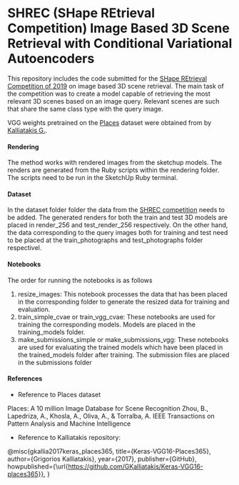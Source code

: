 # SHREC (SHape REtrieval Competition) Image Based 3D Scene Retrieval with Conditional Variational Autoencoders  
This repository includes the code submitted for the [SHape REtrieval Competition of 2019](http://orca.st.usm.edu/~bli/SceneIBR2019/) on image based 3D scene retrieval. The main task of the competition was to create a model capable of retrieving the most relevant 3D scenes based on an image query. Relevant scenes are such that share the same class type with the query image.
 

VGG weights pretrained on the [Places](http://places2.csail.mit.edu/) dataset were obtained from 
by [Kalliatakis G.](https://github.com/GKalliatakis/Keras-VGG16-places365). 


#### Rendering
The method works with rendered images from the sketchup models.
The renders are generated from the Ruby scripts within the rendering folder. The scripts need to be run in the SketchUp Ruby terminal. 

#### Dataset
In the dataset folder folder the data from the [SHREC competition](http://orca.st.usm.edu/~bli/SceneIBR2019/) needs to be added. The generated renders for both the train and test 3D models are placed in render_256 and test_render_256 respectively. On the other hand, the data corresponding to the query images both for training and test need to be placed at the train_photographs and test_photographs folder respectivel.   


#### Notebooks
The order for running the notebooks is as follows
1. resize_images: This notebook processes the data that has been placed in the corresponding folder to generate the resized data for training and evaluation. 
2. train_simple_cvae or train_vgg_cvae: These notebooks are used for training the corresponding models. Models are placed in the training_models folder.
3. make_submissions_simple or make_submissions_vgg: These notebooks are used for evaluating the trained models which have been placed in the trained_models folder after training. The submission files are placed in the submissions folder  

#### References

- Reference to Places dataset
 
Places: A 10 million Image Database for Scene Recognition
Zhou, B., Lapedriza, A., Khosla, A., Oliva, A., & Torralba, A.
IEEE Transactions on Pattern Analysis and Machine Intelligence
- Reference to Kalliatakis repository:

@misc{gkallia2017keras_places365,
title={Keras-VGG16-Places365},
author={Grigorios Kalliatakis},
year={2017},
publisher={GitHub},
howpublished={\url{https://github.com/GKalliatakis/Keras-VGG16-places365}},
}


